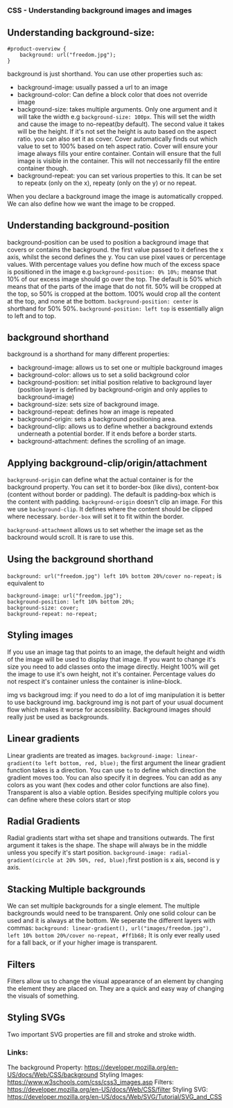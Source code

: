 ### CSS - Understanding background images and images

## Understanding background-size:

```
#product-overview {
    background: url("freedom.jpg");
}
```
background is just shorthand. You can use other properties such as:
- background-image: usually passed a url to an image
- background-color: Can define a block color that does not override image
- background-size: takes multiple arguments. Only one argument and it will take the width e.g `background-size: 100px`. This will set the width and cause the image to no-repeat(by default). The second value it takes will be the height. If it's not set the height is auto based on the aspect ratio.
you can also set it as cover. Cover automatically finds out which value to set to 100% based on teh aspect ratio. Cover will ensure your image always fills your entire container. Contain will ensure that the full image is visible in the container. This will not neccessarily fill the entire container though. 
- background-repeat: you can set various properties to this. It can be set to repeatx (only on the x), repeaty (only on the y) or no repeat.

When you declare a background image the image is automatically cropped. We can also define how we want the image to be cropped. 

## Understanding background-position
background-position can be used to position a background image that covers or contains the background. the first value passed to it defines the x axis, whilst the second defines the y. You can use pixel vaues or percentage values. With percentage values you define how much of the excess space is positioned in the image e.g `background-position: 0% 10%;` meanse that 10% of our excess image should go over the top. The default is 50% which means that of the parts of the image that do not fit. 50% will be cropped at the top, so 50% is cropped at the bottom. 100% would crop all the content at the top, and none at the bottom. `background-position: center` is shorthand for 50% 50%. `background-position: left top` is essentially align to left and to top. 

## background shorthand
background is a shorthand for many different properties:
- background-image: allows us to set one or multiple background images
- background-color: allows us to set a solid background color
- background-position: set initial position relative to background layer (position layer is defined by background-origin and only applies to background-image)
- background-size: sets size of background image.
- background-repeat: defines how an image is repeated
- background-origin: sets a background positioning area. 
- background-clip: allows us to define whether a background extends underneath a potential border. If it ends before a border starts.
- background-attachment: defines the scrolling of an image.

## Applying background-clip/origin/attachment

`background-origin` can define what the actual container is for the background property. You can set it to border-box (like divs), content-box (content without border or padding). The default is padding-box which is the content with padding. `background-origin` doesn't clip an image. For this we use `background-clip`. It defines where the content should be clipped where necessary. `border-box` will set it to fit within the border.

`background-attachment` allows us to set whether the image set as the backround would scroll. It is rare to use this.

## Using the background shorthand

`background: url("freedom.jpg") left 10% bottom 20%/cover no-repeat;`
is equivalent to
```
background-image: url("freedom.jpg");
background-position: left 10% bottom 20%;
background-size: cover;
background-repeat: no-repeat;
```

## Styling images

If you use an image tag that points to an image, the default height and width of the image will be used to display that image. If you want to change it's size you need to add classes onto the image directly. Height 100% will get the image to use it's own height, not it's container. Percentage values do not respect it's container unless the container is inline-block.

img vs backgroud img: if you need to do a lot of img manipulation it is better to use background img. background img is not part of your usual document flow which makes it worse for accessibility. Background images should really just be used as backgrounds. 

## Linear gradients

Linear gradients are treated as images. `background-image: linear-gradient(to left bottom, red, blue);` the first argument the linear gradient function takes is a direction. You can use `to` to define which direction the gradient moves too. You can also specify it in degrees. You can add as any colors as you want (hex codes and other color functions are also fine). Transparent is also a viable option. Besides specifying multiple colors you can define where these colors start or stop

## Radial Gradients

Radial gradients start witha  set shape and transitions outwards. The first argument it takes is the shape. The shape will always be in the middle unless you specify it's start position.
`background-image: radial-gradient(circle at 20% 50%, red, blue);`first postion is x ais, second is y axis.

## Stacking Multiple backgrounds

We can set multiple backgrounds for a single element. The multiple backgrounds would need to be transparent. Only one solid colour can be used and it is always at the bottom. We seperate the different layers with commas:
`background: linear-gradient(), url("images/freedom.jpg"), left 10% bottom 20%/cover no-repeat, #ff1b68;`
It is only ever really used for a fall back, or if your higher image is transparent.

## Filters

Filters allow us to change the visual appearance of an element by changing the element they are placed on. They are a quick and easy way of changing the visuals of something.

## Styling SVGs
Two important SVG properties are fill and stroke and stroke width.

### Links: 
The background  Property: https://developer.mozilla.org/en-US/docs/Web/CSS/background
Styling Images: https://www.w3schools.com/css/css3_images.asp
Filters: https://developer.mozilla.org/en-US/docs/Web/CSS/filter
Styling SVG: https://developer.mozilla.org/en-US/docs/Web/SVG/Tutorial/SVG_and_CSS